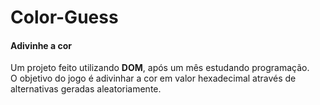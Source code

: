# Color-Guess

<h4>Adivinhe a cor</h4>
<p>
  Um projeto feito utilizando <b>DOM</b>, após um mês estudando programação.
  <br>O objetivo do jogo é adivinhar a cor em valor hexadecimal através de alternativas geradas aleatoriamente.
</p>
